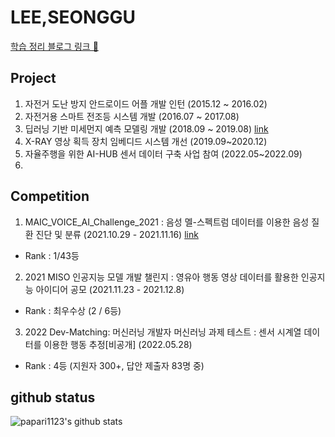 # LEE,SEONGGU
[학습 정리 블로그 링크 📙](https://papari1123.github.io/) 

## Project
1. 자전거 도난 방지 안드로이드 어플 개발 인턴 (2015.12 ~ 2016.02)      
2. 자전거용 스마트 전조등 시스템 개발 (2016.07 ~ 2017.08)     
3. 딥러닝 기반 미세먼지 예측 모델링 개발 (2018.09 ~ 2019.08) [link](https://github.com/papari1123/Research-of-Particulate-Matter-Prediction-Modeling-Based-on-Deep-Learning)     
4. X-RAY 영상 획득 장치 임베디드 시스템 개선 (2019.09~2020.12)     
5. 자율주행을 위한 AI-HUB 센서 데이터 구축 사업 참여 (2022.05~2022.09)     
6. 


## Competition
1. MAIC_VOICE_AI_Challenge_2021 : 음성 멜-스펙트럼 데이터를 이용한 음성 질환 진단 및 분류 (2021.10.29 - 2021.11.16) 
  [link](https://github.com/papari1123/MAIC_VOICE_AI_Challenge_2021)
  - Rank : 1/43등     
2. 2021 MISO 인공지능 모델 개발 챌린지 : 영유아 행동 영상 데이터를 활용한 인공지능 아이디어 공모 (2021.11.23 - 2021.12.8)
  - Rank : 최우수상  (2 / 6등)       
3. 2022 Dev-Matching: 머신러닝 개발자 머신러닝 과제 테스트 : 센서 시계열 데이터를 이용한 행동 추정[비공개] (2022.05.28)
  - Rank : 4등 (지원자 300+, 답안 제출자 83명 중)


## github status
![papari1123's github stats](https://github-readme-stats.vercel.app/api?username=papari1123&show_icons=true)




<!--
**papari1123/papari1123** is a ✨ _special_ ✨ repository because its `README.md` (this file) appears on your GitHub profile.

Here are some ideas to get you started:

- 🔭 I’m currently working on ...
- 🌱 I’m currently learning ...
- 👯 I’m looking to collaborate on ...
- 🤔 I’m looking for help with ...
- 💬 Ask me about ...
- 📫 How to reach me: ...
- 😄 Pronouns: ...
- ⚡ Fun fact: ...
-->
